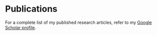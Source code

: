 # Publications

For a complete list of my published research articles, refer to my [Google Scholar profile](https://scholar.google.co.uk/citations?user=Irm9I_IAAAAJ&hl=en).
